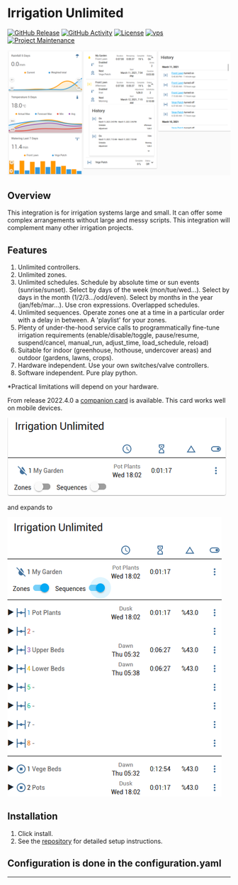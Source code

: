# Irrigation Unlimited

[![GitHub Release][releases-shield]][releases]
[![GitHub Activity][commits-shield]][commits]
[![License][license-shield]][license]
[![vps][vpsbadge]][vps]
[![Project Maintenance][maintenance-shield]][user_profile]

![exampleimg]

## Overview

This integration is for irrigation systems large and small. It can offer some complex arrangements without large and messy scripts. This integration will complement many other irrigation projects.

## Features

1. Unlimited controllers.
2. Unlimited zones.
3. Unlimited schedules. Schedule by absolute time or sun events (sunrise/sunset). Select by days of the week (mon/tue/wed...). Select by days in the month (1/2/3.../odd/even). Select by months in the year (jan/feb/mar...).  Use cron expressions. Overlapped schedules.
4. Unlimited sequences. Operate zones one at a time in a particular order with a delay in between. A 'playlist' for your zones.
5. Plenty of under-the-hood service calls to programmatically fine-tune irrigation requirements (enable/disable/toggle, pause/resume, suspend/cancel, manual_run, adjust_time, load_schedule, reload)
7. Suitable for indoor (greenhouse, hothouse, undercover areas) and outdoor (gardens, lawns, crops).
8. Hardware independent. Use your own switches/valve controllers.
9. Software independent. Pure play python.

*Practical limitations will depend on your hardware.

From release 2022.4.0 a [companion card](https://github.com/Vioneta/vioneta-irrigation-card) is available. This card works well on mobile devices.

![companion card collapsed](./examples/companion_card_collapsed.png)

and expands to

![companion card expanded](./examples/companion_card_expanded.png)

## Installation

1. Click install.
2. See the [repository][irrigation] for detailed setup instructions.

## Configuration is done in the configuration.yaml

<!---->

***

[irrigation]: https://github.com/Vioneta/vioneta-irrigation-integration
[commits-shield]: https://img.shields.io/github/commit-activity/y/Vioneta/vioneta-irrigation-integration.svg?style=for-the-badge
[commits]: https://github.com/Vioneta/vioneta-irrigation-integration/commits/master
[vps]: https://vps.vioneta.com
[vpsbadge]: https://img.shields.io/badge/VPS-Custom-orange.svg?style=for-the-badge
[exampleimg]: example.png
[license]: https://github.com/Vioneta/vioneta-irrigation-integration/blob/main/LICENSE
[license-shield]: https://img.shields.io/github/license/Vioneta/vioneta-irrigation-integration.svg?style=for-the-badge
[maintenance-shield]: https://img.shields.io/badge/maintainer-Vioneta%20Team%20%40Vioneta-blue.svg?style=for-the-badge
[releases-shield]: https://img.shields.io/github/release/Vioneta/vioneta-irrigation-integration.svg?style=for-the-badge
[releases]: https://github.com/Vioneta/vioneta-irrigation-integration/releases
[user_profile]: https://github.com/Vioneta
